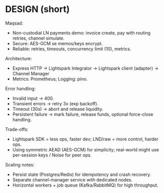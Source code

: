# DESIGN (short)

Maqsad:
- Non-custodial LN payments demo: invoice create, pay with routing retries, channel simulate.
- Secure: AES-GCM se memos/keys encrypt.
- Reliable: retries, timeouts, concurrency limit (10), metrics.

Architecture:
- Express HTTP -> Lightspark Integrator -> Lightspark client (adapter) -> Channel Manager
- Metrics: Prometheus; Logging: pino.

Error handling:
- Invalid input -> 400.
- Transient errors -> retry 3x (exp backoff).
- Timeout (30s) -> abort and release liquidity.
- Persistent failure -> mark failure, release funds, optional force-close handling.

Trade-offs:
- Lightspark SDK = less ops, faster dev; LND/raw = more control, harder ops.
- Using symmetric AEAD (AES-GCM) for simplicity; real-world might use per-session keys / Noise for peer ops.

Scaling notes:
- Persist state (Postgres/Redis) for idempotency and crash recovery.
- Separate channel-manager service with dedicated nodes.
- Horizontal workers + job queue (Kafka/RabbitMQ) for high throughput.
